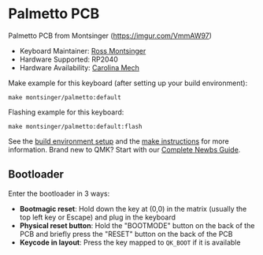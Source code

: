 # Palmetto PCB

Palmetto PCB from Montsinger (https://imgur.com/VmmAW97)

* Keyboard Maintainer: [Ross Montsinger](https://github.com/rossman360)
* Hardware Supported: RP2040
* Hardware Availability: [Carolina Mech](https://carolinamech.com)


Make example for this keyboard (after setting up your build environment):

    make montsinger/palmetto:default
    
Flashing example for this keyboard:

    make montsinger/palmetto:default:flash

See the [build environment setup](https://docs.qmk.fm/#/getting_started_build_tools) and the [make instructions](https://docs.qmk.fm/#/getting_started_make_guide) for more information. Brand new to QMK? Start with our [Complete Newbs Guide](https://docs.qmk.fm/#/newbs).

## Bootloader

Enter the bootloader in 3 ways:

* **Bootmagic reset**: Hold down the key at (0,0) in the matrix (usually the top left key or Escape) and plug in the keyboard
* **Physical reset button**: Hold the "BOOTMODE" button on the back of the PCB and briefly press the "RESET" button on the back of the PCB
* **Keycode in layout**: Press the key mapped to `QK_BOOT` if it is available
